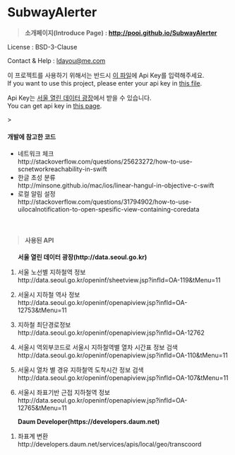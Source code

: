 # SubwayAlerter
><b>소개페이지(Introduce Page) : http://pooi.github.io/SubwayAlerter</b>

License : BSD-3-Clause

Contact & Help : ldayou@me.com

이 프로젝트를 사용하기 위해서는 반드시 <a href="https://github.com/pooi/SubwayAlerter/blob/master/SubwayAlerter/ApiKey.swift">이 파일</a>에 Api Key를 입력해주세요.<br>
If you want to use this project, please enter your api key in <a href="https://github.com/pooi/SubwayAlerter/blob/master/SubwayAlerter/ApiKey.swift">this file</a>.<p>
Api Key는 <a href="http://data.seoul.go.kr/">서울 열린 데이터 광장</a>에서 받을 수 있습니다.<br>
You can get api key in <a href="http://data.seoul.go.kr/">this page</a>.
<p>
><h4>개발에 참고한 코드</h4>
<ul>
<li>네트워크 체크<br>
http://stackoverflow.com/questions/25623272/how-to-use-scnetworkreachability-in-swift
<li>한글 초성 분류<br>
http://minsone.github.io/mac/ios/linear-hangul-in-objective-c-swift
<li>로컬 알림 설정<br>
http://stackoverflow.com/questions/31794902/how-to-use-uilocalnotification-to-open-spesific-view-containing-coredata
</ul>

<p><br>

><h4>사용된 API</h4>
<ol start=1>
<lh><b>서울 열린 데이터 광장(http://data.seoul.go.kr)</b><p>
<li>서울 노선별 지하철역 정보<br>
http://data.seoul.go.kr/openinf/sheetview.jsp?infId=OA-119&tMenu=11<p></li>
<li>서울시 지하철 역사 정보<br>
http://data.seoul.go.kr/openinf/openapiview.jsp?infId=OA-12753&tMenu=11<p></li>
<li>지하철 최단경로정보<br>
http://data.seoul.go.kr/openinf/openapiview.jsp?infId=OA-12762<p></li>
<li>서울시 역외부코드로 서울시 지하철역별 열차 시간표 정보 검색<br>
http://data.seoul.go.kr/openinf/openapiview.jsp?infId=OA-110&tMenu=11<p></li>
<li>서울시 열차 별 경유 지하철역 도착시간 정보 검색<br>
http://data.seoul.go.kr/openinf/openapiview.jsp?infId=OA-107&tMenu=11<p></li>
<li>서울시 좌표기반 근접 지하철역 정보<br>
http://data.seoul.go.kr/openinf/openapiview.jsp?infId=OA-12765&tMenu=11<p></li>
</ol>
<p>
<ol start=1>
<lh><b>Daum Developer(https://developers.daum.net)</b><p>
<li>좌표계 변환<br>
http://developers.daum.net/services/apis/local/geo/transcoord</li>
</ol>
